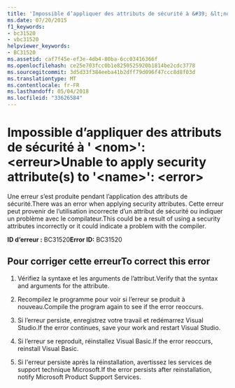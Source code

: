 ```yaml
---
title: 'Impossible d’appliquer des attributs de sécurité à &#39; &lt;nom&gt;&#39;: &lt;erreur&gt;'
ms.date: 07/20/2015
f1_keywords:
- bc31520
- vbc31520
helpviewer_keywords:
- BC31520
ms.assetid: caf7f45e-ef3e-4db4-80ba-6cc03416366f
ms.openlocfilehash: ce25e703fcc0b1e8250525920b1814be2cdc3778
ms.sourcegitcommit: 3d5d33f384eeba41b2dff79d096f47ccc8d8f03d
ms.translationtype: MT
ms.contentlocale: fr-FR
ms.lasthandoff: 05/04/2018
ms.locfileid: "33626584"
---
```

# <a name="unable-to-apply-security-attributes-to-39ltnamegt39-lterrorgt"></a><span data-ttu-id="9eaba-102">Impossible d’appliquer des attributs de sécurité à &#39; &lt;nom&gt;&#39;: &lt;erreur&gt;</span><span class="sxs-lookup"><span data-stu-id="9eaba-102">Unable to apply security attribute(s) to &#39;&lt;name&gt;&#39;: &lt;error&gt;</span></span>
<span data-ttu-id="9eaba-103">Une erreur s’est produite pendant l’application des attributs de sécurité.</span><span class="sxs-lookup"><span data-stu-id="9eaba-103">There was an error when applying security attributes.</span></span> <span data-ttu-id="9eaba-104">Cette erreur peut provenir de l’utilisation incorrecte d’un attribut de sécurité ou indiquer un problème avec le compilateur.</span><span class="sxs-lookup"><span data-stu-id="9eaba-104">This could be a result of using a security attributes incorrectly or it could indicate a problem with the compiler.</span></span>  
  
 <span data-ttu-id="9eaba-105">**ID d’erreur :** BC31520</span><span class="sxs-lookup"><span data-stu-id="9eaba-105">**Error ID:** BC31520</span></span>  
  
## <a name="to-correct-this-error"></a><span data-ttu-id="9eaba-106">Pour corriger cette erreur</span><span class="sxs-lookup"><span data-stu-id="9eaba-106">To correct this error</span></span>  
  
1.  <span data-ttu-id="9eaba-107">Vérifiez la syntaxe et les arguments de l’attribut.</span><span class="sxs-lookup"><span data-stu-id="9eaba-107">Verify that the syntax and arguments for the attribute.</span></span>  
  
2.  <span data-ttu-id="9eaba-108">Recompilez le programme pour voir si l’erreur se produit à nouveau.</span><span class="sxs-lookup"><span data-stu-id="9eaba-108">Compile the program again to see if the error reoccurs.</span></span>  
  
3.  <span data-ttu-id="9eaba-109">Si l’erreur persiste, enregistrez votre travail et redémarrez Visual Studio.</span><span class="sxs-lookup"><span data-stu-id="9eaba-109">If the error continues, save your work and restart Visual Studio.</span></span>  
  
4.  <span data-ttu-id="9eaba-110">Si l’erreur se reproduit, réinstallez Visual Basic.</span><span class="sxs-lookup"><span data-stu-id="9eaba-110">If the error reoccurs, reinstall Visual Basic.</span></span>  
  
5.  <span data-ttu-id="9eaba-111">Si l'erreur persiste après la réinstallation, avertissez les services de support technique Microsoft.</span><span class="sxs-lookup"><span data-stu-id="9eaba-111">If the error persists after reinstallation, notify Microsoft Product Support Services.</span></span>  
  

